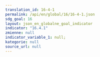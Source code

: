 ```yaml
---
translation_id: 16-4-1
permalink: /api/en/global/16/16-4-1.json
sdg_goal: 16
layout: json_en_globalne_goal_indicator
indicator: "16.4.1"
zmienne: null
indicator_variable_1: null;
kategorie: null
source_url: null
---
```

